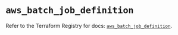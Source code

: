 # `aws_batch_job_definition`

Refer to the Terraform Registry for docs: [`aws_batch_job_definition`](https://registry.terraform.io/providers/hashicorp/aws/6.18.0/docs/resources/batch_job_definition).
